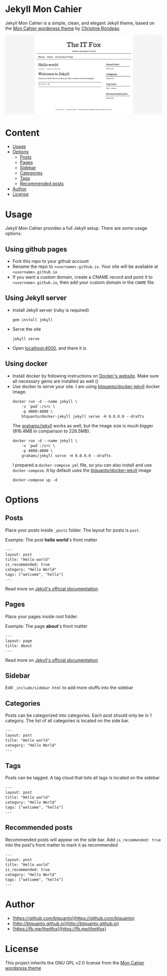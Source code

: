 # Jekyll Mon Cahier

Jekyll Mon Cahier is a simple, clean, and elegant Jekyll theme, based on the [Mon Cahier wordpress theme](https://wordpress.org/themes/mon-cahier/) by [Christine Rondeau](https://wordpress.org/themes/author/crondeau/)

![Jekyll Mon Cahier](/public/images/jekyll-mon-cahier.png)

# Content

* [Usage](#usage)
* [Options](#options)
    * [Posts](#posts)
    * [Pages](#pages)
    * [Sidebar](#sidebar)
    * [Categories](#categories)
    * [Tags](#tags)
    * [Recommended posts](#recommended-posts)
* [Author](#author)
* [License](#license)

# Usage

Jekyll Mon Cahier provides a full Jekyll setup. There are some usage options:

## Using github pages

* Fork this repo to your github account
* Rename the repo to `<username>.github.io`. Your site will be available at `<username>.github.io`
* If you want a custom domain, create a CNAME record and point it to `<username>.github.io`, then add your custom domain in the `CNAME` file.

## Using Jekyll server

* Install Jekyll server (ruby is required)
    ```
    gem install jekyll
    ```
* Serve the site
    ```
    jekyll serve
    ```
* Open [localhost:4000](http://localhost:4000), and there it is

## Using docker

* Install docker by following instructions on [Docker's website](https://docker.io/). Make sure all necessary gems are installed as well ()
* Use docker to serve your site.
    I am using [btquanto/docker-jekyll](https://hub.docker.com/r/btquanto/docker-jekyll/) docker image.
    ```
    docker run -d --name jekyll \
        -v `pwd`:/src \
        -p 4000:4000 \
        btquanto/docker-jekyll jekyll serve -H 0.0.0.0 --drafts
    ```
    The [grahamc/jekyll](https://hub.docker.com/r/grahamc/jekyll/) works as well, but the image size is much bigger (816.4MB in comparison to 226.5MB).
    ```
    docker run -d --name jekyll \
        -v `pwd`:/src \
        -p 4000:4000 \
        grahamc/jekyll serve -H 0.0.0.0 --drafts
    ```
    I prepared a `docker-compose.yml` file, so you can also install and use `docker-compose`. It by default uses the [btquanto/docker-jekyll](https://hub.docker.com/r/btquanto/docker-jekyll/) image
    ```
    docker-compose up -d
    ```

# Options

## Posts

Place your posts inside `_posts` folder. The layout for posts is `post`.

Example: The post **hello world**'s front matter
```
---
layout: post
title: "Hello world"
is_recommended: true
category: "Hello World"
tags: ["welcome", "hello"]
---
```

Read more on [Jekyll's official documentation](https://jekyllrb.com/docs/posts/)

## Pages

Place your pages inside root folder.

Example: The page **about**'s front matter
```
---
layout: page
title: About
---
```

Read more on [Jekyll's official documentation](https://jekyllrb.com/docs/pages/)

## Sidebar

Edit `_include/sidebar.html` to add more stuffs into the sidebar

## Categories

Posts can be categorized into categories. Each post should only be in 1 category. The list of all categories is located on the side bar.
```
---
layout: post
title: "Hello world"
category: "Hello World"
---
```

## Tags

Posts can be tagged. A tag cloud that lists all tags is located on the sidebar
```
---
layout: post
title: "Hello world"
category: "Hello World"
tags: ["welcome", "hello"]
---
```
## Recommended posts
Recommended posts will appear on the side bar. Add `is_recommended: true` into the post's front matter to mark it as recommended
```
---
layout: post
title: "Hello world"
is_recommended: true
category: "Hello World"
tags: ["welcome", "hello"]
---
```

# Author

* [https://github.com/btquanto](https://github.com/btquanto)
* [http://btquanto.github.io](http://btquanto.github.io)
* [https://fb.me/theitfox](https://fb.me/theitfox)

# License

This project inherits the GNU GPL v2.0 license from the [Mon Cahier wordpress theme](https://wordpress.org/themes/mon-cahier/)